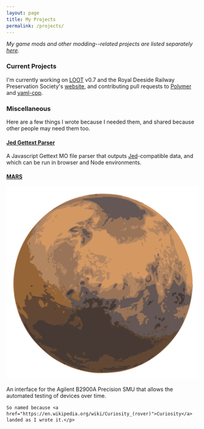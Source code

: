 ```yaml
---
layout: page
title: My Projects
permalink: /projects/
---
```


*My game mods and other modding--related projects are listed separately [here](/projects/mods/).*

### Current Projects

I'm currently working on [LOOT](https://loot.github.io) v0.7 and the Royal Deeside Railway Preservation Society's [website](http://rdrps.org.uk), and contributing pull requests to [Polymer](https://www.polymer-project.org/0.5/) and [yaml-cpp](https://github.com/jbeder/yaml-cpp).

### Miscellaneous

Here are a few things I wrote because I needed them, and shared because other people may need them too.

#### [Jed Gettext Parser](https://github.com/WrinklyNinja/jed-gettext-parser)

A Javascript Gettext MO file parser that outputs [Jed](https://slexaxton.github.io/Jed/)-compatible data, and which can be run in browser and Node environments.

#### [MARS](http://github.com/WrinklyNinja/mars)

<div class="table-row">
    <img alt="MARS icon" src="/images/MARS.svg"><p>An interface for the Agilent B2900A Precision SMU that allows the automated testing of devices over time.<br>

    So named because <a href="https://en.wikipedia.org/wiki/Curiosity_(rover)">Curiosity</a> landed as I wrote it.</p>
</div>
